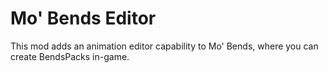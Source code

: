 # Mo' Bends Editor

This mod adds an animation editor capability to Mo' Bends, where you can create BendsPacks in-game.